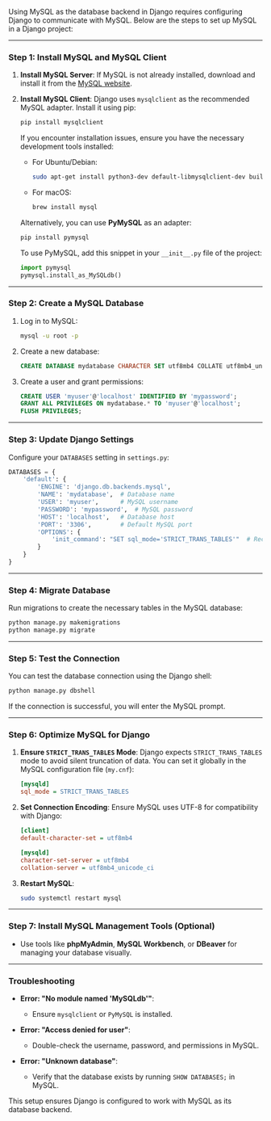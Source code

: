 Using MySQL as the database backend in Django requires configuring Django to communicate with MySQL. Below are the steps to set up MySQL in a Django project:

---

### Step 1: Install MySQL and MySQL Client
1. **Install MySQL Server**:
   If MySQL is not already installed, download and install it from the [MySQL website](https://www.mysql.com/).

2. **Install MySQL Client**:
   Django uses `mysqlclient` as the recommended MySQL adapter. Install it using pip:
   ```bash
   pip install mysqlclient
   ```

   If you encounter installation issues, ensure you have the necessary development tools installed:
   - For Ubuntu/Debian:
     ```bash
     sudo apt-get install python3-dev default-libmysqlclient-dev build-essential
     ```
   - For macOS:
     ```bash
     brew install mysql
     ```

   Alternatively, you can use **PyMySQL** as an adapter:
   ```bash
   pip install pymysql
   ```
   To use PyMySQL, add this snippet in your `__init__.py` file of the project:
   ```python
   import pymysql
   pymysql.install_as_MySQLdb()
   ```

---

### Step 2: Create a MySQL Database
1. Log in to MySQL:
   ```bash
   mysql -u root -p
   ```
2. Create a new database:
   ```sql
   CREATE DATABASE mydatabase CHARACTER SET utf8mb4 COLLATE utf8mb4_unicode_ci;
   ```
3. Create a user and grant permissions:
   ```sql
   CREATE USER 'myuser'@'localhost' IDENTIFIED BY 'mypassword';
   GRANT ALL PRIVILEGES ON mydatabase.* TO 'myuser'@'localhost';
   FLUSH PRIVILEGES;
   ```

---

### Step 3: Update Django Settings
Configure your `DATABASES` setting in `settings.py`:

```python
DATABASES = {
    'default': {
        'ENGINE': 'django.db.backends.mysql',
        'NAME': 'mydatabase',  # Database name
        'USER': 'myuser',      # MySQL username
        'PASSWORD': 'mypassword',  # MySQL password
        'HOST': 'localhost',   # Database host
        'PORT': '3306',        # Default MySQL port
        'OPTIONS': {
            'init_command': "SET sql_mode='STRICT_TRANS_TABLES'"  # Recommended mode
        }
    }
}
```

---

### Step 4: Migrate Database
Run migrations to create the necessary tables in the MySQL database:
```bash
python manage.py makemigrations
python manage.py migrate
```

---

### Step 5: Test the Connection
You can test the database connection using the Django shell:
```bash
python manage.py dbshell
```
If the connection is successful, you will enter the MySQL prompt.

---

### Step 6: Optimize MySQL for Django
1. **Ensure `STRICT_TRANS_TABLES` Mode**:
   Django expects `STRICT_TRANS_TABLES` mode to avoid silent truncation of data. You can set it globally in the MySQL configuration file (`my.cnf`):
   ```ini
   [mysqld]
   sql_mode = STRICT_TRANS_TABLES
   ```

2. **Set Connection Encoding**:
   Ensure MySQL uses UTF-8 for compatibility with Django:
   ```ini
   [client]
   default-character-set = utf8mb4

   [mysqld]
   character-set-server = utf8mb4
   collation-server = utf8mb4_unicode_ci
   ```

3. **Restart MySQL**:
   ```bash
   sudo systemctl restart mysql
   ```

---

### Step 7: Install MySQL Management Tools (Optional)
- Use tools like **phpMyAdmin**, **MySQL Workbench**, or **DBeaver** for managing your database visually.

---

### Troubleshooting
- **Error: "No module named 'MySQLdb'"**:
  - Ensure `mysqlclient` or `PyMySQL` is installed.
  
- **Error: "Access denied for user"**:
  - Double-check the username, password, and permissions in MySQL.

- **Error: "Unknown database"**:
  - Verify that the database exists by running `SHOW DATABASES;` in MySQL.

This setup ensures Django is configured to work with MySQL as its database backend.